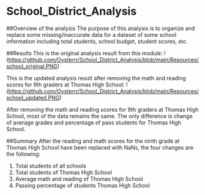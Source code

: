 # School_District_Analysis

##Overview of the analysis
The purpose of this analysis is to organize and replace some missing/inaccurate data for a dataset of some school information including total students, school budget, student scores, etc. 

##Results
This is the original analysis result from this module:
!(https://github.com/Oysterrr/School_District_Analysis/blob/main/Resources/school_original.PNG)

This is the updated analysis result after removing the math and reading scores for 9th graders at Thomas High School:
!(https://github.com/Oysterrr/School_District_Analysis/blob/main/Resources/school_updated.PNG)

After removing the math and reading scores for 9th graders at Thomas High School, most of the data remains the same. The only difference is change of average grades and percentage of pass students for Thomas High School.

##Summary
After the reading and math scores for the ninth grade at Thomas High School have been replaced with NaNs, the four changes are the following:
1. Total students of all schools
2. Total students of Thomas High School
3. Average math and reading of Thomas High School
4. Passing percentage of students Thomas High School
